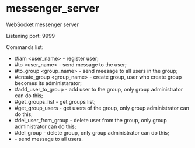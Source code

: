 # messenger_server
WebSocket messenger server

Listening port: 9999

Commands list:

  - #iam <user_name> - register user;
  - #to <user_name> <message> - send message to the user;
  - #to_group <group_name> - send meesage to all users in the group;
  - #create_group <group_name> - create group, user who create group becomes its administarator;
  - #add_user_to_group <group> <user> - add user to the group, only group administrator can do this;
  - #get_groups_list - get groups list;
  - #get_group_users <group> - get users of the group, only group administrator can do this;
  - #del_user_from_group <group> <user> - delete user from the group, only group administrator can do this;
  - #del_group <group> - delete group, only group administrator can do this;
  - <message> - send message to all users.
